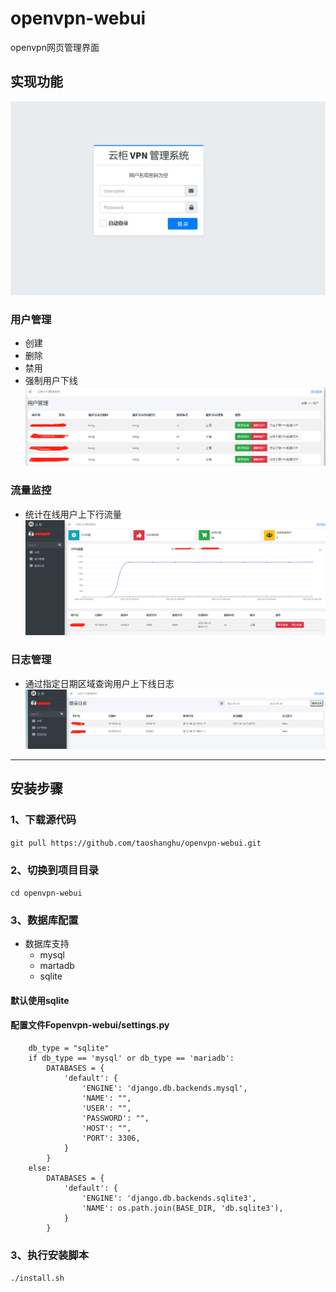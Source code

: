 # openvpn-webui
openvpn网页管理界面


## 实现功能
![image](https://github.com/taoshanghu/openvpn-webui/blob/main/img/%E7%99%BB%E5%BD%95.png)

### 用户管理
- 创建
- 删除
- 禁用
- 强制用户下线
![image](https://github.com/taoshanghu/openvpn-webui/blob/main/img/%E7%94%A8%E6%88%B7%E7%AE%A1%E7%90%86.png)
### 流量监控
- 统计在线用户上下行流量
![image](https://github.com/taoshanghu/openvpn-webui/blob/main/img/%E9%A6%96%E9%A1%B5.png)

### 日志管理
- 通过指定日期区域查询用户上下线日志
![image](https://github.com/taoshanghu/openvpn-webui/blob/main/img/%E6%97%A5%E5%BF%97%E6%9F%A5%E8%AF%A2.png)
---
## 安装步骤
### 1、下载源代码
```git pull https://github.com/taoshanghu/openvpn-webui.git  ```

### 2、切换到项目目录
```cd openvpn-webui  ```

### 3、数据库配置
- 数据库支持
  - mysql
  - martadb
  - sqlite
#### 默认使用sqlite
#### 配置文件Fopenvpn-webui/settings.py
```
    db_type = "sqlite"
    if db_type == 'mysql' or db_type == 'mariadb':
        DATABASES = {
            'default': {
                'ENGINE': 'django.db.backends.mysql',
                'NAME': "",
                'USER': "",
                'PASSWORD': "",
                'HOST': "",
                'PORT': 3306,
            }
        }
    else:
        DATABASES = {
            'default': {
                'ENGINE': 'django.db.backends.sqlite3',
                'NAME': os.path.join(BASE_DIR, 'db.sqlite3'),
            }
        }
```
### 3、执行安装脚本
```./install.sh```
